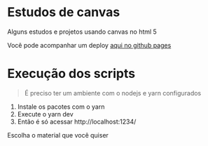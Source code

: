 # Estudos de canvas


Alguns estudos e projetos usando canvas no html 5

Você pode acompanhar um deploy [aqui no github pages](https://gabrielogregorio.github.io/lab-canvas/)

# Execução dos scripts

> É preciso ter um ambiente com o nodejs e yarn configurados

1. Instale os pacotes com o yarn
2. Execute o yarn dev
3. Então é só acessar http://localhost:1234/

Escolha o material que você quiser
